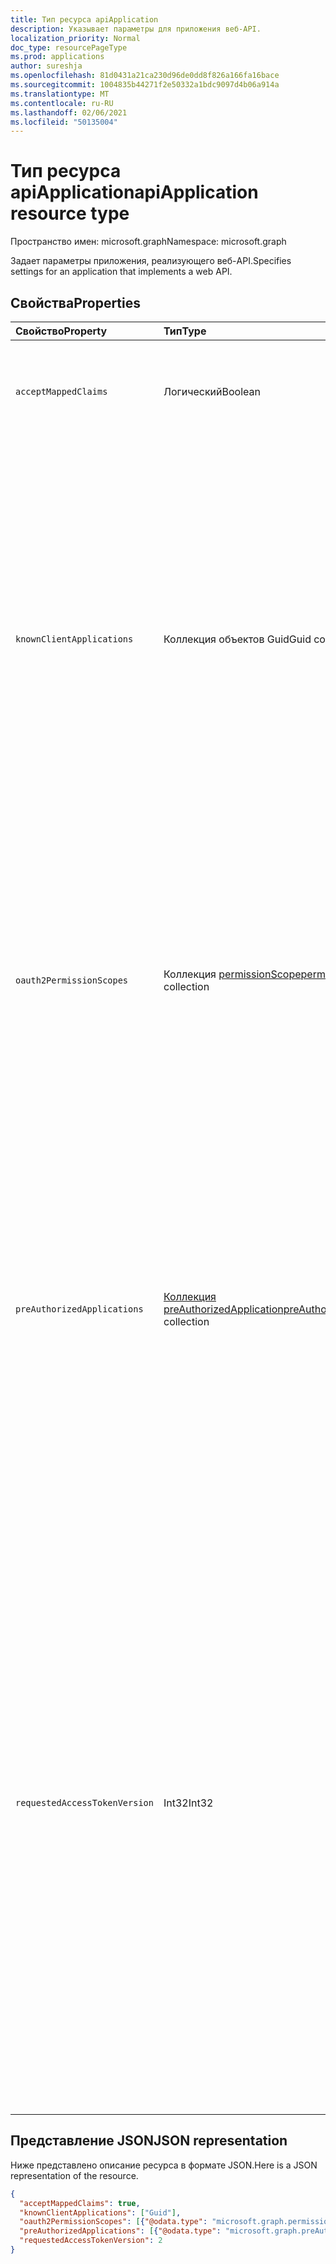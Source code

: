 ```yaml
---
title: Тип ресурса apiApplication
description: Указывает параметры для приложения веб-API.
localization_priority: Normal
doc_type: resourcePageType
ms.prod: applications
author: sureshja
ms.openlocfilehash: 81d0431a21ca230d96de0dd8f826a166fa16bace
ms.sourcegitcommit: 1004835b44271f2e50332a1bdc9097d4b06a914a
ms.translationtype: MT
ms.contentlocale: ru-RU
ms.lasthandoff: 02/06/2021
ms.locfileid: "50135004"
---
```

# <a name="apiapplication-resource-type"></a><span data-ttu-id="033c8-103">Тип ресурса apiApplication</span><span class="sxs-lookup"><span data-stu-id="033c8-103">apiApplication resource type</span></span>

<span data-ttu-id="033c8-104">Пространство имен: microsoft.graph</span><span class="sxs-lookup"><span data-stu-id="033c8-104">Namespace: microsoft.graph</span></span>

<span data-ttu-id="033c8-105">Задает параметры приложения, реализующего веб-API.</span><span class="sxs-lookup"><span data-stu-id="033c8-105">Specifies settings for an application that implements a web API.</span></span>

## <a name="properties"></a><span data-ttu-id="033c8-106">Свойства</span><span class="sxs-lookup"><span data-stu-id="033c8-106">Properties</span></span>

| <span data-ttu-id="033c8-107">Свойство</span><span class="sxs-lookup"><span data-stu-id="033c8-107">Property</span></span> | <span data-ttu-id="033c8-108">Тип</span><span class="sxs-lookup"><span data-stu-id="033c8-108">Type</span></span> | <span data-ttu-id="033c8-109">Описание</span><span class="sxs-lookup"><span data-stu-id="033c8-109">Description</span></span> |
|:---------------|:--------|:----------|
|`acceptMappedClaims`| <span data-ttu-id="033c8-110">Логический</span><span class="sxs-lookup"><span data-stu-id="033c8-110">Boolean</span></span> | <span data-ttu-id="033c8-111">Если имеет значение true, приложение может использовать сопоставление утверждений без указания пользовательского ключа подписи.</span><span class="sxs-lookup"><span data-stu-id="033c8-111">When true, allows an application to use claims mapping without specifying a custom signing key.</span></span> |
|`knownClientApplications`| <span data-ttu-id="033c8-112">Коллекция объектов Guid</span><span class="sxs-lookup"><span data-stu-id="033c8-112">Guid collection</span></span> |<span data-ttu-id="033c8-113">Используется для согласования согласия, если у вас есть решение, которое содержит две части: клиентского приложения и настраиваемого веб-приложения API.</span><span class="sxs-lookup"><span data-stu-id="033c8-113">Used for bundling consent if you have a solution that contains two parts: a client app and a custom web API app.</span></span> <span data-ttu-id="033c8-114">Если для appID клиентского приложения задано это значение, пользователь дает согласие только один раз для клиентского приложения.</span><span class="sxs-lookup"><span data-stu-id="033c8-114">If you set the appID of the client app to this value, the user only consents once to the client app.</span></span> <span data-ttu-id="033c8-115">Azure AD знает, что предоставление согласия клиенту означает неявное согласие на веб-API и автоматическое предоставление обоих API-api- и автоматических условий для обоих API.</span><span class="sxs-lookup"><span data-stu-id="033c8-115">Azure AD knows that consenting to the client means implicitly consenting to the web API and automatically provisions service principals for both APIs at the same time.</span></span> <span data-ttu-id="033c8-116">Клиент и приложение веб-API должны быть зарегистрированы в одном клиенте.</span><span class="sxs-lookup"><span data-stu-id="033c8-116">Both the client and the web API app must be registered in the same tenant.</span></span>|
|`oauth2PermissionScopes`| <span data-ttu-id="033c8-117">Коллекция [permissionScope](permissionscope.md)</span><span class="sxs-lookup"><span data-stu-id="033c8-117">[permissionScope](permissionscope.md) collection</span></span> | <span data-ttu-id="033c8-118">Определение делегирования разрешений, представляемого веб-API, представленным регистрацией этого приложения.</span><span class="sxs-lookup"><span data-stu-id="033c8-118">The definition of the delegated permissions exposed by the web API represented by this application registration.</span></span> <span data-ttu-id="033c8-119">Эти делегированные разрешения могут запрашиваться клиентской приложением и предоставляться пользователями или администраторами во время получения согласия.</span><span class="sxs-lookup"><span data-stu-id="033c8-119">These delegated permissions may be requested by a client application, and may be granted by users or administrators during consent.</span></span> <span data-ttu-id="033c8-120">Делегирование разрешений иногда называется областью OAuth 2.0.</span><span class="sxs-lookup"><span data-stu-id="033c8-120">Delegated permissions are sometimes referred to as OAuth 2.0 scopes.</span></span> |
|`preAuthorizedApplications`| <span data-ttu-id="033c8-121">[Коллекция preAuthorizedApplication](preauthorizedapplication.md)</span><span class="sxs-lookup"><span data-stu-id="033c8-121">[preAuthorizedApplication](preauthorizedapplication.md) collection</span></span> | <span data-ttu-id="033c8-122">Перечисляет клиентские приложения, предварительно авторизованные с помощью указанных делегированных разрешений на доступ к API этого приложения.</span><span class="sxs-lookup"><span data-stu-id="033c8-122">Lists the client applications that are pre-authorized with the specified delegated permissions to access this application's APIs.</span></span> <span data-ttu-id="033c8-123">Пользователи не обязаны соглашаться с любым предварительно авторизованном приложением (для указанных разрешений).</span><span class="sxs-lookup"><span data-stu-id="033c8-123">Users are not required to consent to any pre-authorized application (for the permissions specified).</span></span> <span data-ttu-id="033c8-124">Однако любые дополнительные разрешения, не указанные в preAuthorizedApplications (например, запрашиваются с помощью добавимого согласия), требуют согласия пользователя.</span><span class="sxs-lookup"><span data-stu-id="033c8-124">However, any additional permissions not listed in preAuthorizedApplications (requested through incremental consent for example) will require user consent.</span></span> |
|`requestedAccessTokenVersion`| <span data-ttu-id="033c8-125">Int32</span><span class="sxs-lookup"><span data-stu-id="033c8-125">Int32</span></span> | <span data-ttu-id="033c8-126">Указывает версию маркера доступа, ожидаемую этим ресурсом.</span><span class="sxs-lookup"><span data-stu-id="033c8-126">Specifies the access token version expected by this resource.</span></span> <span data-ttu-id="033c8-127">Это изменяет версию и формат JWT независимо от конечной точки или клиента, используемых для запроса маркера доступа.</span><span class="sxs-lookup"><span data-stu-id="033c8-127">This changes the version and format of the JWT produced independent of the endpoint or client used to request the access token.</span></span> <br><br> <span data-ttu-id="033c8-128">Используемая конечная точка версии 1.0 или 2.0 выбирается клиентом и влияет только на версию id_tokens.</span><span class="sxs-lookup"><span data-stu-id="033c8-128">The endpoint used, v1.0 or v2.0, is chosen by the client and only impacts the version of id_tokens.</span></span> <span data-ttu-id="033c8-129">Ресурсы необходимо явно настроить, чтобы `requestedAccessTokenVersion` указать поддерживаемый формат маркера доступа.</span><span class="sxs-lookup"><span data-stu-id="033c8-129">Resources need to explicitly configure `requestedAccessTokenVersion` to indicate the supported access token format.</span></span> <br><br> <span data-ttu-id="033c8-130">Возможные `requestedAccessTokenVersion` значения: `1` `2` , или `null` .</span><span class="sxs-lookup"><span data-stu-id="033c8-130">Possible values for `requestedAccessTokenVersion` are `1`, `2`, or `null`.</span></span> <span data-ttu-id="033c8-131">Если значение за этим значением, значение по умолчанию соответствует конечной точке `null` `1` 1.0.</span><span class="sxs-lookup"><span data-stu-id="033c8-131">If the value is `null`, this defaults to `1`, which corresponds to the v1.0 endpoint.</span></span> <br><br> <span data-ttu-id="033c8-132">Если `signInAudience` в приложении настроено значение, значение `AzureADandPersonalMicrosoftAccount` этого свойства должно быть `2`</span><span class="sxs-lookup"><span data-stu-id="033c8-132">If `signInAudience` on the application is configured as `AzureADandPersonalMicrosoftAccount`, the value for this property must be `2`</span></span> |

## <a name="json-representation"></a><span data-ttu-id="033c8-133">Представление JSON</span><span class="sxs-lookup"><span data-stu-id="033c8-133">JSON representation</span></span>

<span data-ttu-id="033c8-134">Ниже представлено описание ресурса в формате JSON.</span><span class="sxs-lookup"><span data-stu-id="033c8-134">Here is a JSON representation of the resource.</span></span>

<!-- {
  "blockType": "resource",
  "optionalProperties": [

  ],
  "@odata.type": "microsoft.graph.apiApplication"
}-->

```json
{
  "acceptMappedClaims": true,
  "knownClientApplications": ["Guid"],
  "oauth2PermissionScopes": [{"@odata.type": "microsoft.graph.permissionScope"}],
  "preAuthorizedApplications": [{"@odata.type": "microsoft.graph.preAuthorizedApplication"}],
  "requestedAccessTokenVersion": 2
}
```


<!-- uuid: 8fcb5dbc-d5aa-4681-8e31-b001d5168d79
2015-10-25 14:57:30 UTC -->
<!--
{
  "type": "#page.annotation",
  "description": "api resource",
  "keywords": "",
  "section": "documentation",
  "tocPath": "",
  "suppressions": []
}
-->

